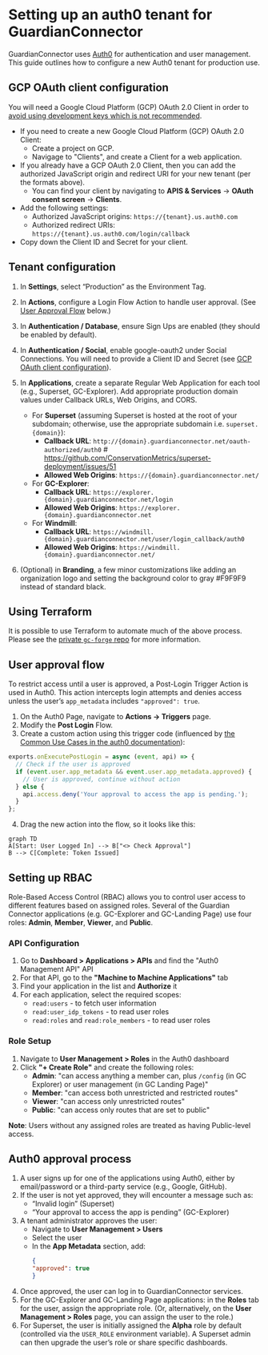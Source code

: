 # Setting up an auth0 tenant for GuardianConnector

GuardianConnector uses [Auth0](https://auth0.com/) for authentication and user management. This guide outlines how to configure a new Auth0 tenant for production use.

## GCP OAuth client configuration

You will need a Google Cloud Platform (GCP) OAuth 2.0 Client in order to [avoid using development keys which is not recommended](https://community.auth0.com/t/confusing-dev-keys-error-message-when-using-production-keys/74273).

*  If you need to create a new Google Cloud Platform (GCP) OAuth 2.0 Client:
   * Create a project on GCP.
   * Navigage to "Clients", and create a Client for a web application.
* If you already have a GCP OAuth 2.0 Client, then you can add the authorized JavaScript origin and redirect URI for your new tenant (per the formats above).
   * You can find your client by navigating to **APIS & Services** -> **OAuth consent screen** -> **Clients**.
* Add the following settings:
     * Authorized JavaScript origins:
`https://{tenant}.us.auth0.com`
     * Authorized redirect URIs:
`https://{tenant}.us.auth0.com/login/callback`
* Copy down the Client ID and Secret for your client.

## Tenant configuration

1. In **Settings**, select “Production” as the Environment Tag.
2. In **Actions**, configure a Login Flow Action to handle user approval. (See [ User Approval Flow](#user-approval-flow) below.)
4. In **Authentication / Database**, ensure Sign Ups are enabled (they should be enabled by default).
5. In **Authentication / Social**, enable google-oauth2 under Social Connections. You will need to provide a Client ID and Secret (see [GCP OAuth client configuration](#gcp-oauth-client-configuration)).

1.  In **Applications**, create a separate Regular Web Application for each tool (e.g., Superset, GC-Explorer). Add appropriate production domain values under Callback URLs, Web Origins, and CORS.
    * For **Superset** (assuming Superset is hosted at the root of your subdomain; otherwise, use the appropriate subdomain i.e. `superset.{domain}`):
      * **Callback URL**: `http://{domain}.guardianconnector.net/oauth-authorized/auth0` # https://github.com/ConservationMetrics/superset-deployment/issues/51
      * **Allowed Web Origins**: `https://{domain}.guardianconnector.net/`
    * For **GC-Explorer**:
      * **Callback URL**: `https://explorer.{domain}.guardianconnector.net/login`
      * **Allowed Web Origins**: `https://explorer.{domain}.guardianconnector.net`
    * For **Windmill**:
      * **Callback URL**: `https://windmill.{domain}.guardianconnector.net/user/login_callback/auth0`
      * **Allowed Web Origins**: `https://windmill.{domain}.guardianconnector.net/`
2.  (Optional) in **Branding**, a few minor customizations like adding an organization logo and setting the background color to gray #F9F9F9 instead of standard black.

## Using Terraform

It is possible to use Terraform to automate much of the above process. Please see the [private `gc-forge` repo](https://github.com/ConservationMetrics/gc-forge/blob/main/terraform/modules/auth0-client/README.md) for more information.

## User approval flow

To restrict access until a user is approved, a Post-Login Trigger Action is used in Auth0. This action intercepts login attempts and denies access unless the user’s `app_metadata` includes `"approved": true`.

1. On the Auth0 Page, navigate to **Actions -> Triggers** page.
2. Modify the **Post Login** Flow.
3. Create a custom action using this trigger code (influenced by [the Common Use Cases in the auth0 documentation](https://auth0.com/docs/customize/actions/flows-and-triggers/login-flow#common-use-cases)):
  ```jsx
  exports.onExecutePostLogin = async (event, api) => {
    // Check if the user is approved
    if (event.user.app_metadata && event.user.app_metadata.approved) {
      // User is approved, continue without action
    } else {
      api.access.deny('Your approval to access the app is pending.');
    }
  };
  ```

4. Drag the new action into the flow, so it looks like this:
  ```mermaid
  graph TD
  A[Start: User Logged In] --> B["<> Check Approval"]
  B --> C[Complete: Token Issued]
  ```

## Setting up RBAC

Role-Based Access Control (RBAC) allows you to control user access to different features based on assigned roles. Several of the Guardian Connector applications (e.g. GC-Explorer and GC-Landing Page) use four roles: **Admin**, **Member**, **Viewer**, and **Public**.

### API Configuration

1. Go to **Dashboard > Applications > APIs** and find the "Auth0 Management API" API
2. For that API, go to the **"Machine to Machine Applications"** tab
3. Find your application in the list and **Authorize** it
4. For each application, select the required scopes:
   * `read:users` - to fetch user information
   * `read:user_idp_tokens` - to read user roles
   * `read:roles` and `read:role_members` - to read user roles

### Role Setup

1. Navigate to **User Management > Roles** in the Auth0 dashboard
2. Click **"+ Create Role"** and create the following roles:
   * **Admin**: "can access anything a member can, plus `/config` (in GC Explorer) or user management (in GC Landing Page)"
   * **Member**: "can access both unrestricted and restricted routes"
   * **Viewer**: "can access only unrestricted routes"
   * **Public**: "can access only routes that are set to public"

**Note**: Users without any assigned roles are treated as having Public-level access.

## Auth0 approval process

1. A user signs up for one of the applications using Auth0, either by email/password or a third-party service (e.g., Google, GitHub).
2. If the user is not yet approved, they will encounter a message such as:
   * “Invalid login” (Superset)
   * “Your approval to access the app is pending” (GC-Explorer)
3. A tenant administrator approves the user:
   * Navigate to **User Management > Users**
   * Select the user
   * In the **App Metadata** section, add:
     ```json
     {
     "approved": true
     }
     ```
4. Once approved, the user can log in to GuardianConnector services.
5. For the GC-Explorer and GC-Landing Page applications: in the **Roles** tab for the user, assign the appropriate role. (Or, alternatively, on the **User Management > Roles** page, you can assign the user to the role.)
6. For Superset, the user is initially assigned the **Alpha** role by default (controlled via the `USER_ROLE` environment variable). A Superset admin can then upgrade the user’s role or share specific dashboards.